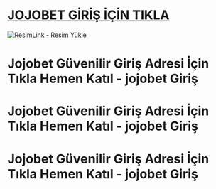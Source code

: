 #  <a href="https://tinyurl.com/koko1231asd23">JOJOBET GİRİŞ İÇİN TIKLA</a>
<meta charset="UTF-8">
    <meta name="viewport" content="width=device-width, initial-scale=1.0">
</head>
<body>

<a href="https://tinyurl.com/koko1231asd23" title="ResimLink - Resim Yükle"><img src="i.hizliresim.com/fhd29v0.jpeg" title="ResimLink - Resim Yükle" alt="ResimLink - Resim Yükle"></a>
</a>


# **Jojobet Güvenilir Giriş Adresi İçin Tıkla Hemen Katıl - jojobet Giriş**

# **Jojobet Güvenilir Giriş Adresi İçin Tıkla Hemen Katıl - jojobet Giriş**

# **Jojobet Güvenilir Giriş Adresi İçin Tıkla Hemen Katıl - jojobet Giriş**

